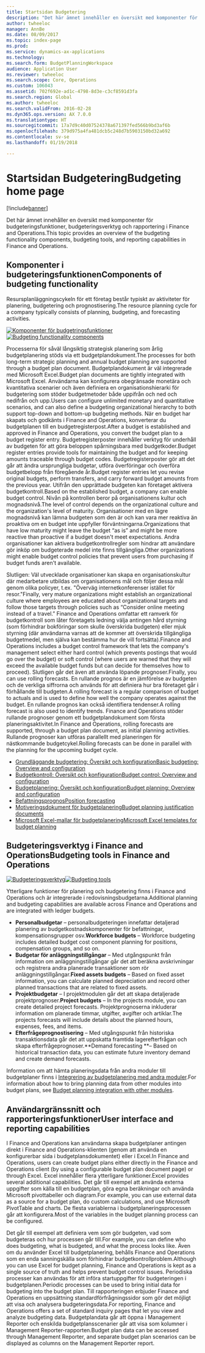 ```yaml
---
title: Startsidan Budgetering
description: "Det här ämnet innehåller en översikt med komponenter för budgeteringsfunktioner, budgeteringsverktyg och rapportering i Microsoft Dynamics 365 for Finance and Operations, Enterprise Edition."
author: twheeloc
manager: AnnBe
ms.date: 08/09/2017
ms.topic: index-page
ms.prod: 
ms.service: dynamics-ax-applications
ms.technology: 
ms.search.form: BudgetPlanningWorkspace
audience: Application User
ms.reviewer: twheeloc
ms.search.scope: Core, Operations
ms.custom: 106043
ms.assetid: 702f692e-ad1c-4798-8d3e-c3cf8591d3fa
ms.search.region: Global
ms.author: twheeloc
ms.search.validFrom: 2016-02-28
ms.dyn365.ops.version: AX 7.0.0
ms.translationtype: HT
ms.sourcegitcommit: 17a7d9c40d07524378a671397fed566b9bd3af6b
ms.openlocfilehash: 379d975a4fa481dcb5c248d7b5903150bd32a692
ms.contentlocale: sv-se
ms.lasthandoff: 01/19/2018

---
```


# <a name="budgeting-home-page"></a><span data-ttu-id="74bde-103">Startsidan Budgetering</span><span class="sxs-lookup"><span data-stu-id="74bde-103">Budgeting home page</span></span>

[!include[banner](../includes/banner.md)]


<span data-ttu-id="74bde-104">Det här ämnet innehåller en översikt med komponenter för budgeteringsfunktioner, budgeteringsverktyg och rapportering i Finance and Operations.</span><span class="sxs-lookup"><span data-stu-id="74bde-104">This topic provides an overview of the budgeting functionality components, budgeting tools, and reporting capabilities in Finance and Operations.</span></span> 

<a name="components-of-budgeting-functionality"></a><span data-ttu-id="74bde-105">Komponenter i budgeteringsfunktionen</span><span class="sxs-lookup"><span data-stu-id="74bde-105">Components of budgeting functionality</span></span>
-------------------------------------

<span data-ttu-id="74bde-106">Resursplanläggningscykeln för ett företag består typiskt av aktiviteter för planering, budgetering och prognostisering.</span><span class="sxs-lookup"><span data-stu-id="74bde-106">The resource planning cycle for a company typically consists of planning, budgeting, and forecasting activities.</span></span>

<span data-ttu-id="74bde-107">[![Komponenter för budgetringsfunktioner](./media/budgeting-functionality-components.jpg)](./media/budgeting-functionality-components.jpg)</span><span class="sxs-lookup"><span data-stu-id="74bde-107">[![Budgeting functionality components](./media/budgeting-functionality-components.jpg)](./media/budgeting-functionality-components.jpg)</span></span>

<span data-ttu-id="74bde-108">Processerna för såväl långsiktig strategisk planering som årlig budgetplanering stöds via ett budgetplandokument.</span><span class="sxs-lookup"><span data-stu-id="74bde-108">The processes for both long-term strategic planning and annual budget planning are supported through a budget plan document.</span></span> <span data-ttu-id="74bde-109">Budgetplandokument är väl integrerade med Microsoft Excel.</span><span class="sxs-lookup"><span data-stu-id="74bde-109">Budget plan documents are tightly integrated with Microsoft Excel.</span></span> <span data-ttu-id="74bde-110">Användarna kan konfigurera obegränsade monetära och kvantitativa scenarier och även definiera en organisationshierarki för budgetering som stöder budgetmetoder både uppifrån och ned och nedifrån och upp.</span><span class="sxs-lookup"><span data-stu-id="74bde-110">Users can configure unlimited monetary and quantitative scenarios, and can also define a budgeting organizational hierarchy to both support top-down and bottom-up budgeting methods.</span></span> <span data-ttu-id="74bde-111">När en budget har skapats och godkänts i Finance and Operations, konverterar du budgetplanen till en budgetregisterpost.</span><span class="sxs-lookup"><span data-stu-id="74bde-111">After a budget is established and approved in Finance and Operations, you convert the budget plan to a budget register entry.</span></span> <span data-ttu-id="74bde-112">Budgetregisterposter innehåller verktyg för underhåll av budgeten för att göra beloppen spårningsbara med budgetkoder.</span><span class="sxs-lookup"><span data-stu-id="74bde-112">Budget register entries provide tools for maintaining the budget and for keeping amounts traceable through budget codes.</span></span> <span data-ttu-id="74bde-113">Budgetregisterposter gör att det går att ändra ursprungliga budgetar, utföra överföringar och överföra budgetbelopp från föregående år.</span><span class="sxs-lookup"><span data-stu-id="74bde-113">Budget register entries let you revise original budgets, perform transfers, and carry forward budget amounts from the previous year.</span></span> <span data-ttu-id="74bde-114">Utifrån den upprättade budgeten kan företaget aktivera budgetkontroll.</span><span class="sxs-lookup"><span data-stu-id="74bde-114">Based on the established budget, a company can enable budget control.</span></span> <span data-ttu-id="74bde-115">Nivån på kontrollen beror på organisationens kultur och mognadsnivå.</span><span class="sxs-lookup"><span data-stu-id="74bde-115">The level of control depends on the organizational culture and the organization's level of maturity.</span></span> <span data-ttu-id="74bde-116">Organisationer med en lägre mognadsnivå kan lämna budgeten som den är och kan vara mer reaktiva än proaktiva om en budget inte uppfyller förväntningarna.</span><span class="sxs-lookup"><span data-stu-id="74bde-116">Organizations that have low maturity might leave the budget “as is” and might be more reactive than proactive if a budget doesn't meet expectations.</span></span> <span data-ttu-id="74bde-117">Andra organisationer kan aktivera budgetkontrollregler som hindrar att användare gör inköp om budgeterade medel inte finns tillgängliga.</span><span class="sxs-lookup"><span data-stu-id="74bde-117">Other organizations might enable budget control policies that prevent users from purchasing if budget funds aren't available.</span></span>

<span data-ttu-id="74bde-118">Slutligen: Väl utvecklade organisationer kan skapa en organisationskultur där medarbetare utbildas om organisationens mål och följer dessa mål genom olika policyer, t.ex. "Överväg internetkonferenser istället för resor."</span><span class="sxs-lookup"><span data-stu-id="74bde-118">Finally, very mature organizations might establish an organizational culture where employees are educated about organizational targets and follow those targets through policies such as “Consider online meeting instead of a travel.”</span></span> <span data-ttu-id="74bde-119">Finance and Operations omfattar ett ramverk för budgetkontroll som låter företagets ledning välja antingen hård styrning (som förhindrar bokföringar som skulle överskrida budgeten) eller mjuk styrning (där användarna varnas att de kommer att överskrida tillgängliga budgetmedel, men själva kan bestämma hur de vill fortsätta).</span><span class="sxs-lookup"><span data-stu-id="74bde-119">Finance and Operations includes a budget control framework that lets the company's management select either hard control (which prevents postings that would go over the budget) or soft control (where users are warned that they will exceed the available budget funds but can decide for themselves how to proceed).</span></span> <span data-ttu-id="74bde-120">Slutligen går det även att använda löpande prognoser.</span><span class="sxs-lookup"><span data-stu-id="74bde-120">Finally, you can use rolling forecasts.</span></span> <span data-ttu-id="74bde-121">En rullande prognos är en jämförelse av budgeten och de verkliga siffrorna och används för att definiera hur bra företaget går i förhållande till budgeten.</span><span class="sxs-lookup"><span data-stu-id="74bde-121">A rolling forecast is a regular comparison of budget to actuals and is used to define how well the company operates against the budget.</span></span> <span data-ttu-id="74bde-122">En rullande prognos kan också identifiera tendenser.</span><span class="sxs-lookup"><span data-stu-id="74bde-122">A rolling forecast is also used to identify trends.</span></span> <span data-ttu-id="74bde-123">Finance and Operations stöder rullande prognoser genom ett budgetplandokument som första planeringsaktivitet.</span><span class="sxs-lookup"><span data-stu-id="74bde-123">In Finance and Operations, rolling forecasts are supported, through a budget plan document, as initial planning activities.</span></span> <span data-ttu-id="74bde-124">Rullande prognoser kan utföras parallellt med planeringen för nästkommande budgetcykel.</span><span class="sxs-lookup"><span data-stu-id="74bde-124">Rolling forecasts can be done in parallel with the planning for the upcoming budget cycle.</span></span>

-   [<span data-ttu-id="74bde-125">Grundläggande budgetering: Översikt och konfiguration</span><span class="sxs-lookup"><span data-stu-id="74bde-125">Basic budgeting: Overview and configuration</span></span>](basic-budgeting-overview-configuration.md)
-   [<span data-ttu-id="74bde-126">Budgetkontroll: Översikt och konfiguration</span><span class="sxs-lookup"><span data-stu-id="74bde-126">Budget control: Overview and configuration</span></span>](budget-control-overview-configuration.md)
-   [<span data-ttu-id="74bde-127">Budgetplanering: Översikt och konfiguration</span><span class="sxs-lookup"><span data-stu-id="74bde-127">Budget planning: Overview and configuration</span></span>](budget-planning-overview-configuration.md)
-   [<span data-ttu-id="74bde-128">Befattningsprognos</span><span class="sxs-lookup"><span data-stu-id="74bde-128">Position forecasting</span></span>](position-forecasting.md)
-   [<span data-ttu-id="74bde-129">Motiveringsdokument för budgetplanering</span><span class="sxs-lookup"><span data-stu-id="74bde-129">Budget planning justification documents</span></span>](budget-planning-justification-docs.md)
-   [<span data-ttu-id="74bde-130">Microsoft Excel-mallar för budgetplanering</span><span class="sxs-lookup"><span data-stu-id="74bde-130">Microsoft Excel templates for budget planning</span></span>](budget-planning-excel-templates.md)

## <a name="budgeting-tools-in-finance-and-operations"></a><span data-ttu-id="74bde-131">Budgeteringsverktyg i Finance and Operations</span><span class="sxs-lookup"><span data-stu-id="74bde-131">Budgeting tools in Finance and Operations</span></span>
<span data-ttu-id="74bde-132">[![Budgeteringsverktyg](./media/budgeting-tools.jpg)](./media/budgeting-tools.jpg)</span><span class="sxs-lookup"><span data-stu-id="74bde-132">[![Budgeting tools](./media/budgeting-tools.jpg)](./media/budgeting-tools.jpg)</span></span> 

<span data-ttu-id="74bde-133">Ytterligare funktioner för planering och budgetering finns i Finance and Operations och är integrerade i redovisningsbudgetarna.</span><span class="sxs-lookup"><span data-stu-id="74bde-133">Additional planning and budgeting capabilities are available across Finance and Operations and are integrated with ledger budgets.</span></span>

-   <span data-ttu-id="74bde-134">**Personalbudgetar** – personalbudgeteringen innefattar detaljerad planering av budgetkostnadskomponenter för befattningar, kompensationsgrupper osv.</span><span class="sxs-lookup"><span data-stu-id="74bde-134">**Workforce budgets** – Workforce budgeting includes detailed budget cost component planning for positions, compensation groups, and so on.</span></span>
-   <span data-ttu-id="74bde-135">**Budgetar för anläggningstillgångar** – Med utgångspunkt från information om anläggningstillgångar går det att beräkna avskrivningar och registrera andra planerade transaktioner som rör anläggningstillgångar.</span><span class="sxs-lookup"><span data-stu-id="74bde-135">**Fixed assets budgets** – Based on fixed asset information, you can calculate planned depreciation and record other planned transactions that are related to fixed assets.</span></span>
-   <span data-ttu-id="74bde-136">**Projektbudgetar** – I projektmodulen går det att skapa detaljerade projektprognoser.</span><span class="sxs-lookup"><span data-stu-id="74bde-136">**Project budgets** – In the projects module, you can create detailed project forecasts.</span></span> <span data-ttu-id="74bde-137">Projektprognoserna inkluderar information om planerade timmar, utgifter, avgifter och artiklar.</span><span class="sxs-lookup"><span data-stu-id="74bde-137">The projects forecasts will include details about the planned hours, expenses, fees, and items.</span></span>
-   <span data-ttu-id="74bde-138">**Efterfrågeprognostisering** – Med utgångspunkt från historiska transaktionsdata går det att uppskatta framtida lagerefterfrågan och skapa efterfrågeprognoser.</span><span class="sxs-lookup"><span data-stu-id="74bde-138">**Demand forecasting **– Based on historical transaction data, you can estimate future inventory demand and create demand forecasts.</span></span>

<span data-ttu-id="74bde-139">Information om att hämta planeringsdata från andra moduler till budgetplaner finns i [Integrering av budgetplanering med andra moduler](budget-planning-integration-other-modules.md).</span><span class="sxs-lookup"><span data-stu-id="74bde-139">For information about how to bring planning data from other modules into budget plans, see [Budget planning integration with other modules](budget-planning-integration-other-modules.md).</span></span>

## <a name="user-interface-and-reporting-capabilities"></a><span data-ttu-id="74bde-140">Användargränssnitt och rapporteringsfunktioner</span><span class="sxs-lookup"><span data-stu-id="74bde-140">User interface and reporting capabilities</span></span>
<span data-ttu-id="74bde-141">I Finance and Operations kan användarna skapa budgetplaner antingen direkt i Finance and Operations-klienten (genom att använda en konfigurerbar sida i budgetplansdokumentet) eller i Excel.</span><span class="sxs-lookup"><span data-stu-id="74bde-141">In Finance and Operations, users can create budget plans either directly in the Finance and Operations client (by using a configurable budget plan document page) or through Excel.</span></span> <span data-ttu-id="74bde-142">Excel innehåller flera ytterligare funktioner.</span><span class="sxs-lookup"><span data-stu-id="74bde-142">Excel provides several additional capabilities.</span></span> <span data-ttu-id="74bde-143">Det går till exempel att använda externa uppgifter som källa till en budgetplan, göra egna beräkningar och använda Microsoft pivottabeller och diagram.</span><span class="sxs-lookup"><span data-stu-id="74bde-143">For example, you can use external data as a source for a budget plan, do custom calculations, and use Microsoft PivotTable and charts.</span></span> <span data-ttu-id="74bde-144">De flesta variablerna i budgetplaneringsprocessen går att konfigurera.</span><span class="sxs-lookup"><span data-stu-id="74bde-144">Most of the variables in the budget planning process can be configured.</span></span> 

<span data-ttu-id="74bde-145">Det går till exempel att definiera vem som gör budgeten, vad som budgeteras och hur processen går till.</span><span class="sxs-lookup"><span data-stu-id="74bde-145">For example, you can define who does budgeting, what is budgeted, and what the process looks like.</span></span> <span data-ttu-id="74bde-146">Även om du använder Excel till budgetplanering, behålls Finance and Operations som en enda sanningskälla som förhindrar budgetkontrollproblem.</span><span class="sxs-lookup"><span data-stu-id="74bde-146">Although you can use Excel for budget planning, Finance and Operations is kept as a single source of truth and helps prevent budget control issues.</span></span> <span data-ttu-id="74bde-147">Periodiska processer kan användas för att införa startuppgifter för budgeteringen i budgetplanen.</span><span class="sxs-lookup"><span data-stu-id="74bde-147">Periodic processes can be used to bring initial data for budgeting into the budget plan.</span></span> <span data-ttu-id="74bde-148">Till rapporteringen erbjuder Finance and Operations en uppsättning standardförfrågningssidor som gör det möjligt att visa och analysera budgeteringsdata.</span><span class="sxs-lookup"><span data-stu-id="74bde-148">For reporting, Finance and Operations offers a set of standard inquiry pages that let you view and analyze budgeting data.</span></span> <span data-ttu-id="74bde-149">Budgetplandata går att öppna i Management Reporter och enskilda budgetplansscenarier går att visa som kolumner i Management Reporter-rapporten.</span><span class="sxs-lookup"><span data-stu-id="74bde-149">Budget plan data can be accessed through Management Reporter, and separate budget plan scenarios can be displayed as columns on the Management Reporter report.</span></span>








